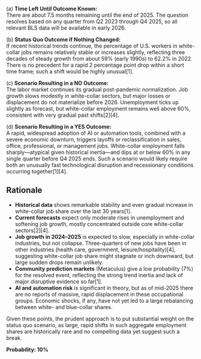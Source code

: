 (a) **Time Left Until Outcome Known:**  
There are about 7.5 months remaining until the end of 2025. The question resolves based on any quarter from Q2 2023 through Q4 2025, so all relevant BLS data will be available in early 2026.

(b) **Status Quo Outcome if Nothing Changed:**  
If recent historical trends continue, the percentage of U.S. workers in white-collar jobs remains relatively stable or increases slightly, reflecting three decades of steady growth from about 59% (early 1990s) to 62.2% in 2022. There is no precedent for a rapid 2 percentage point drop within a short time frame; such a shift would be highly unusual[1].

(c) **Scenario Resulting in a NO Outcome:**  
The labor market continues its gradual post-pandemic normalization. Job growth slows modestly in white-collar sectors, but major losses or displacement do not materialize before 2026. Unemployment ticks up slightly as forecast, but white-collar employment remains well above 60%, consistent with very gradual past shifts[2][4].

(d) **Scenario Resulting in a YES Outcome:**  
A rapid, widespread adoption of AI or automation tools, combined with a severe economic downturn, triggers layoffs or reclassification in sales, office, professional, or management jobs. White-collar employment falls sharply—atypical given historical inertia—and dips at or below 60% in any single quarter before Q4 2025 ends. Such a scenario would likely require both an unusually fast technological disruption and recessionary conditions occurring together[1][4].

## Rationale

- **Historical data** shows remarkable stability and even gradual increase in white-collar job share over the last 30 years[1].  
- **Current forecasts** expect only moderate rises in unemployment and softening job growth, mostly concentrated outside core white-collar sectors[2][4].  
- **Job growth in 2024–2025** is expected to slow, especially in white-collar industries, but not collapse. Three-quarters of new jobs have been in other industries (health care, government, leisure/hospitality)[4], suggesting white-collar job share might stagnate or inch downward, but large sudden drops remain unlikely.
- **Community prediction markets** (Metaculus) give a low probability (7%) for the resolved event, reflecting the strong trend inertia and lack of major disruptive evidence so far[1].
- **AI and automation risk** is significant in theory, but as of mid-2025 there are no reports of massive, rapid displacement in these occupational groups. Economic shocks, if any, have not yet led to a large rebalancing between white- and blue-collar shares.

Given these points, the prudent approach is to put substantial weight on the status quo scenario, as large, rapid shifts in such aggregate employment shares are historically rare and no compelling data yet suggest such a break.

**Probability: 10%**